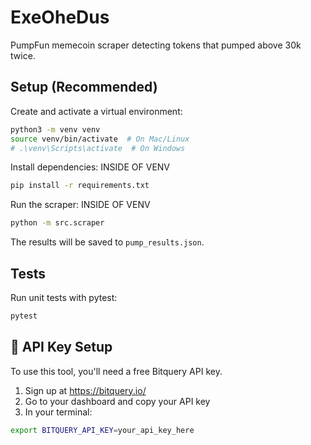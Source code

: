 # ExeOheDus

PumpFun memecoin scraper detecting tokens that pumped above 30k twice.

## Setup (Recommended)

Create and activate a virtual environment:

```bash
python3 -m venv venv
source venv/bin/activate  # On Mac/Linux
# .\venv\Scripts\activate  # On Windows
```


Install dependencies: INSIDE OF VENV

```bash
pip install -r requirements.txt
```

Run the scraper: INSIDE OF VENV

```bash
python -m src.scraper
```

The results will be saved to `pump_results.json`.

## Tests

Run unit tests with pytest:

```bash
pytest
```

## 🔐 API Key Setup

To use this tool, you'll need a free Bitquery API key.

1. Sign up at https://bitquery.io/
2. Go to your dashboard and copy your API key
3. In your terminal:

```bash
export BITQUERY_API_KEY=your_api_key_here
